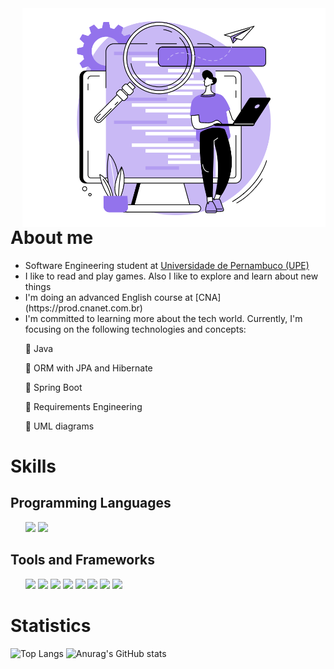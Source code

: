 <img align="right" src="./picture_purple_guy.webp" height="350x"/>
<h1>About me</h1>
<ul>
  <li>Software Engineering student at <a href="https://www.upe.br">Universidade de Pernambuco (UPE)</a></li>
  <li>I like to read and play games. Also I like to explore and learn about new things</li>
  <li>I'm doing an advanced English course at [CNA](https://prod.cnanet.com.br)</li>
  <li>I'm committed to learning more about the tech world. Currently, I'm focusing on the following technologies and concepts:</li>
    <!-- List of technologies and concepts -->
    <p>🔹 Java</p>
    <p>🔹 ORM with JPA and Hibernate</p>
    <p>🔹 Spring Boot</p>
    <p>🔹 Requirements Engineering</p>
    <p>🔹 UML diagrams</p>
</ul>

<h1>Skills</h1>
<h2>Programming Languages</h2>
<!-- List of programming Languages -->
<ul>
  <img src="https://cdn.jsdelivr.net/gh/devicons/devicon/icons/java/java-original.svg" style="height:3em" />
  <img src="https://cdn.jsdelivr.net/gh/devicons/devicon/icons/python/python-original.svg" style="height:3em"/>
  
</ul>
<h2>Tools and Frameworks</h2>
<!-- List of Tools and Frameworks-->
<ul>
  <img src="https://cdn.jsdelivr.net/gh/devicons/devicon/icons/spring/spring-original.svg" style="height:3em"/>
  <img src="https://skillicons.dev/icons?i=hibernate" />
  <img src="https://cdn.jsdelivr.net/gh/devicons/devicon/icons/androidstudio/androidstudio-original.svg" style="height:3em"/>
  <img src="https://skillicons.dev/icons?i=eclipse" />
  <img src="https://skillicons.dev/icons?i=idea" />
  <img src="https://cdn.jsdelivr.net/gh/devicons/devicon/icons/postgresql/postgresql-original.svg" style="height:3em"/>
  <img src="https://cdn.jsdelivr.net/gh/devicons/devicon/icons/mysql/mysql-original.svg" style="height:3em"/> 
  <img src="https://cdn.jsdelivr.net/gh/devicons/devicon/icons/figma/figma-original.svg" style="height:3em"/>
</ul>

<h1>Statistics</h1>

![Top Langs](https://github-readme-stats.vercel.app/api/top-langs/?username=Luan-Vn4&size_weight=0.5&count_weight=0.5)
![Anurag's GitHub stats](https://github-readme-stats.vercel.app/api?username=Luan-Vn4&theme=default&show_icons=true)
